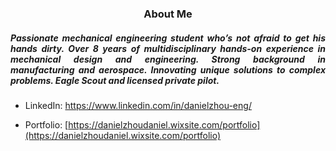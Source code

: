 <h3 align="center">About Me</h3>
<h5 align="justify"> Passionate mechanical engineering student who’s not afraid to get his hands dirty. Over 8 years of multidisciplinary hands-on experience in mechanical design and engineering. Strong background in manufacturing and aerospace. Innovating unique solutions to complex problems. Eagle Scout and licensed private pilot.
</h5>


- LinkedIn: https://www.linkedin.com/in/danielzhou-eng/

- Portfolio: [https://danielzhoudaniel.wixsite.com/portfolio](https://danielzhoudaniel.wixsite.com/portfolio)

<!-- - Resume: http://bit.ly/daniel-zhou-resume
-->
